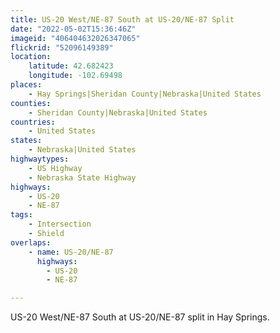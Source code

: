 ```yaml
---
title: US-20 West/NE-87 South at US-20/NE-87 Split
date: "2022-05-02T15:36:46Z"
imageid: "406404632026347065"
flickrid: "52096149389"
location:
    latitude: 42.682423
    longitude: -102.69498
places:
    - Hay Springs|Sheridan County|Nebraska|United States
counties:
    - Sheridan County|Nebraska|United States
countries:
    - United States
states:
    - Nebraska|United States
highwaytypes:
    - US Highway
    - Nebraska State Highway
highways:
    - US-20
    - NE-87
tags:
    - Intersection
    - Shield
overlaps:
    - name: US-20/NE-87
      highways:
        - US-20
        - NE-87

---
```

US-20 West/NE-87 South at US-20/NE-87 split in Hay Springs.